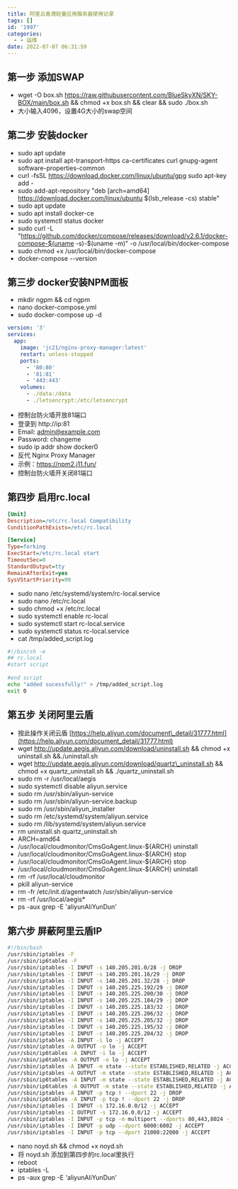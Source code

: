 ```yaml
---
title: 阿里云香港轻量应用服务器使用记录
tags: []
id: '1997'
categories:
  - - 运维
date: 2022-07-07 06:31:59
---
```


## 第一步 添加SWAP

*   wget -O box.sh https://raw.githubusercontent.com/BlueSkyXN/SKY-BOX/main/box.sh && chmod +x box.sh && clear && sudo ./box.sh
*   大小输入4096，设置4G大小的swap空间

## 第二步 安装docker

*   sudo apt update
*   sudo apt install apt-transport-https ca-certificates curl gnupg-agent software-properties-common
*   curl -fsSL https://download.docker.com/linux/ubuntu/gpg sudo apt-key add -
*   sudo add-apt-repository "deb \[arch=amd64\] https://download.docker.com/linux/ubuntu $(lsb\_release -cs) stable"
*   sudo apt update
*   sudo apt install docker-ce
*   sudo systemctl status docker
*   sudo curl -L "https://github.com/docker/compose/releases/download/v2.6.1/docker-compose-$(uname -s)-$(uname -m)" -o /usr/local/bin/docker-compose
*   sudo chmod +x /usr/local/bin/docker-compose
*   docker-compose --version

## 第三步 docker安装NPM面板

*   mkdir ngpm && cd ngpm
*   nano docker-compose.yml
*   sudo docker-compose up -d

```yml
version: '3'
services:
  app:
    image: 'jc21/nginx-proxy-manager:latest'
    restart: unless-stopped
    ports:
      - '80:80'
      - '81:81'
      - '443:443'
    volumes:
      - ./data:/data
      - ./letsencrypt:/etc/letsencrypt
```

*   控制台防火墙开放81端口
*   登录到 http://ip:81
*   Email: admin@example.com
*   Password: changeme
*   sudo ip addr show docker0
*   反代 Nginx Proxy Manager
*   示例：https://npm2.j11.fun/
*   控制台防火墙开关闭81端口

## 第四步 启用rc.local

```ini
[Unit]
Description=/etc/rc.local Compatibility 
ConditionPathExists=/etc/rc.local 

[Service]
Type=forking 
ExecStart=/etc/rc.local start 
TimeoutSec=0 
StandardOutput=tty 
RemainAfterExit=yes 
SysVStartPriority=99 

```

*   sudo nano /etc/systemd/system/rc-local.service
*   sudo nano /etc/rc.local
*   sudo chmod +x /etc/rc.local
*   sudo systemctl enable rc-local
*   sudo systemctl start rc-local.service
*   sudo systemctl status rc-local.service
*   cat /tmp/added\_script.log

```sh
#!/bin/sh -e 
## rc.local
#start script
 
#end script
echo "added sucessfully!" > /tmp/added_script.log 
exit 0
```

## 第五步 关闭阿里云盾

*   按此操作关闭云盾 [https://help.aliyun.com/document\_detail/31777.html](https://help.aliyun.com/document_detail/31777.html)
*   wget http://update.aegis.aliyun.com/download/uninstall.sh && chmod +x uninstall.sh &&./uninstall.sh
*   wget http://update.aegis.aliyun.com/download/quartz\_uninstall.sh && chmod +x quartz\_uninstall.sh && ./quartz\_uninstall.sh
*   sudo rm -r /usr/local/aegis
*   sudo systemctl disable aliyun.service
*   sudo rm /usr/sbin/aliyun-service
*   sudo rm /usr/sbin/aliyun-service.backup
*   sudo rm /usr/sbin/aliyun\_installer
*   sudo rm /etc/systemd/system/aliyun.service
*   sudo rm /lib/systemd/system/aliyun.service
*   rm uninstall.sh quartz\_uninstall.sh
*   ARCH=amd64
*   /usr/local/cloudmonitor/CmsGoAgent.linux-${ARCH} uninstall
*   /usr/local/cloudmonitor/CmsGoAgent.linux-${ARCH} stop
*   /usr/local/cloudmonitor/CmsGoAgent.linux-${ARCH} stop
*   /usr/local/cloudmonitor/CmsGoAgent.linux-${ARCH} uninstall
*   rm -rf /usr/local/cloudmonitor
*   pkill aliyun-service
*   rm -fr /etc/init.d/agentwatch /usr/sbin/aliyun-service
*   rm -rf /usr/local/aegis\*
*   ps -aux grep -E 'aliyunAliYunDun'

## 第六步 屏蔽**阿里云盾IP**

```sh
#!/bin/bash
/usr/sbin/iptables -F
/usr/sbin/ip6tables -F
/usr/sbin/iptables -I INPUT -s 140.205.201.0/28 -j DROP
/usr/sbin/iptables -I INPUT -s 140.205.201.16/29 -j DROP
/usr/sbin/iptables -I INPUT -s 140.205.201.32/28 -j DROP
/usr/sbin/iptables -I INPUT -s 140.205.225.192/29 -j DROP
/usr/sbin/iptables -I INPUT -s 140.205.225.200/30 -j DROP
/usr/sbin/iptables -I INPUT -s 140.205.225.184/29 -j DROP
/usr/sbin/iptables -I INPUT -s 140.205.225.183/32 -j DROP
/usr/sbin/iptables -I INPUT -s 140.205.225.206/32 -j DROP
/usr/sbin/iptables -I INPUT -s 140.205.225.205/32 -j DROP
/usr/sbin/iptables -I INPUT -s 140.205.225.195/32 -j DROP
/usr/sbin/iptables -I INPUT -s 140.205.225.204/32 -j DROP
/usr/sbin/iptables -A INPUT -i lo -j ACCEPT
/usr/sbin/iptables -A OUTPUT -o lo -j ACCEPT
/usr/sbin/ip6tables -A INPUT -i lo -j ACCEPT
/usr/sbin/ip6tables -A OUTPUT -o lo -j ACCEPT
/usr/sbin/iptables -A INPUT -m state --state ESTABLISHED,RELATED -j ACCEPT
/usr/sbin/iptables -A OUTPUT -m state --state ESTABLISHED,RELATED -j ACCEPT
/usr/sbin/ip6tables -A INPUT -m state --state ESTABLISHED,RELATED -j ACCEPT
/usr/sbin/ip6tables -A OUTPUT -m state --state ESTABLISHED,RELATED -j ACCEPT
/usr/sbin/iptables -A INPUT -p tcp ! --dport 22 -j DROP
/usr/sbin/ip6tables -A INPUT -p tcp ! --dport 22 -j DROP
/usr/sbin/iptables -I INPUT -s 172.16.0.0/12 -j ACCEPT
/usr/sbin/iptables -I OUTPUT -s 172.16.0.0/12 -j ACCEPT
/usr/sbin/iptables -I INPUT -p tcp -m multiport --dports 80,443,8024 -j ACCEPT
/usr/sbin/iptables -I INPUT -p udp --dport 6000:6002 -j ACCEPT
/usr/sbin/iptables -I INPUT -p tcp --dport 21000:22000 -j ACCEPT
```

*   nano noyd.sh && chmod +x noyd.sh
*   将 noyd.sh 添加到第四步的rc.local里执行
*   reboot
*   iptables -L
*   ps -aux grep -E 'aliyunAliYunDun'